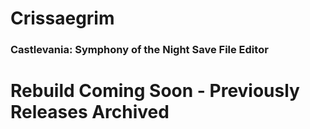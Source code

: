 # Crissaegrim #

### Castlevania: Symphony of the Night Save File Editor ###

# Rebuild Coming Soon - Previously Releases Archived